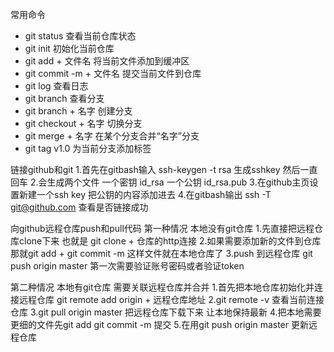 
常用命令
- git status 查看当前仓库状态
- git init 初始化当前仓库
- git add + 文件名 将当前文件添加到缓冲区
- git commit -m + 文件名 提交当前文件到仓库
- git log 查看日志
- git branch 查看分支
- git branch + 名字 创建分支
- git checkout + 名字 切换分支
- git merge + 名字 在某个分支合并“名字”分支
- git tag v1.0 为当前分支添加标签


链接github和git
1.首先在gitbash输入 ssh-keygen -t rsa 生成sshkey 然后一直回车
2.会生成两个文件 一个密钥 id_rsa  一个公钥  id_rsa.pub
3.在github主页设置新建一个ssh key 把公钥的内容添加进去
4.在gitbash输出 ssh -T git@github.com 查看是否链接成功

向github远程仓库push和pull代码
第一种情况 本地没有git仓库
1.先直接把远程仓库clone下来 也就是 git clone + 仓库的http连接
2.如果需要添加新的文件到仓库 那就git add + git commit -m 这样文件就在本地仓库了
3.push 到远程仓库 git push origin master 第一次需要验证账号密码或者验证token

第二种情况 本地有git仓库 需要关联远程仓库并合并
1.首先把本地仓库初始化并连接远程仓库 git remote add origin + 远程仓库地址
2.git remote -v 查看当前连接仓库
3.git pull origin master  把远程仓库下载下来 让本地保持最新
4.把本地需要更细的文件先git add git commit -m 提交
5.在用git push origin master 更新远程仓库
